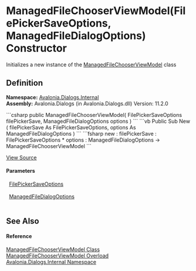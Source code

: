 # ManagedFileChooserViewModel(FilePickerSaveOptions, ManagedFileDialogOptions) Constructor


Initializes a new instance of the <a href="T_Avalonia_Dialogs_Internal_ManagedFileChooserViewModel">ManagedFileChooserViewModel</a> class



## Definition
**Namespace:** <a href="N_Avalonia_Dialogs_Internal">Avalonia.Dialogs.Internal</a>  
**Assembly:** Avalonia.Dialogs (in Avalonia.Dialogs.dll) Version: 11.2.0

<Tabs groupId="api-code-preview">
<TabItem value="csharp" label="C#">
```csharp
public ManagedFileChooserViewModel(
	FilePickerSaveOptions filePickerSave,
	ManagedFileDialogOptions options
)
```
</TabItem>
<TabItem value="vb" label="VB">
```vb
Public Sub New ( 
	filePickerSave As FilePickerSaveOptions,
	options As ManagedFileDialogOptions
)
```
</TabItem>
<TabItem value="fsharp" label="F#">
```fsharp
new : 
        filePickerSave : FilePickerSaveOptions * 
        options : ManagedFileDialogOptions -> ManagedFileChooserViewModel
```
</TabItem>
</Tabs>



<a href="https://github.com/AvaloniaUI/Avalonia/tree/master/src/Avalonia.Dialogs/Internal/ManagedFileChooserViewModel.cs#L157" title="View the source code">View Source</a>



#### Parameters
<dl><dt>  <a href="T_Avalonia_Platform_Storage_FilePickerSaveOptions">FilePickerSaveOptions</a></dt><dd> </dd><dt>  <a href="T_Avalonia_Dialogs_ManagedFileDialogOptions">ManagedFileDialogOptions</a></dt><dd> </dd></dl>

## See Also


#### Reference
<a href="T_Avalonia_Dialogs_Internal_ManagedFileChooserViewModel">ManagedFileChooserViewModel Class</a>  
<a href="Overload_Avalonia_Dialogs_Internal_ManagedFileChooserViewModel__ctor">ManagedFileChooserViewModel Overload</a>  
<a href="N_Avalonia_Dialogs_Internal">Avalonia.Dialogs.Internal Namespace</a>  

